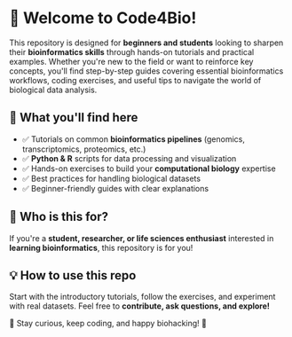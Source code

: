 # 🚀 Welcome to Code4Bio!  

This repository is designed for **beginners and students** looking to sharpen their **bioinformatics skills** through hands-on tutorials and practical examples. Whether you're new to the field or want to reinforce key concepts, you'll find step-by-step guides covering essential bioinformatics workflows, coding exercises, and useful tips to navigate the world of biological data analysis.  

## 🔬 What you'll find here
- ✅ Tutorials on common **bioinformatics pipelines** (genomics, transcriptomics, proteomics, etc.)  
- ✅ **Python & R** scripts for data processing and visualization  
- ✅ Hands-on exercises to build your **computational biology** expertise  
- ✅ Best practices for handling biological datasets  
- ✅ Beginner-friendly guides with clear explanations  

## 📢 Who is this for?  
If you're a **student, researcher, or life sciences enthusiast** interested in **learning bioinformatics**, this repository is for you!  

## 💡 How to use this repo  
Start with the introductory tutorials, follow the exercises, and experiment with real datasets. Feel free to **contribute, ask questions, and explore!**  

🚀 Stay curious, keep coding, and happy biohacking! 🧬  
